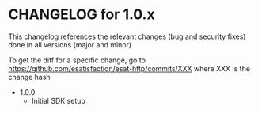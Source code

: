 CHANGELOG for 1.0.x
===================

This changelog references the relevant changes (bug and security fixes) done
in all versions (major and minor)

To get the diff for a specific change, go to https://github.com/esatisfaction/esat-http/commits/XXX where
XXX is the change hash

* 1.0.0
  * Initial SDK setup
